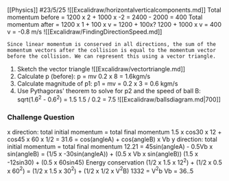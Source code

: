 [[Physics]]
#23/5/25 
![[Excalidraw/horizontalverticalcomponents.md]]
Total momentum before = 1200 x 2 + 1000 x -2 = 2400 - 2000 = 400
Total momentum after = 1200 x 1 + 100 x v = 1200 + 100x?
1200 + 1000 x v = 400
v = -0.8 m/s
![[Excalidraw/FindingDirectionSpeed.md]]

`Since linear momentum is conserved in all directions, the sum of the momentum vectors after the collision is equal to the momentum vector before the collision. We can represent this using a vector triangle.`



1) Sketch the vector triangle
	![[Excalidraw/vectortriangle.md]]
2) Calculate p (before):
	p = mv 0.2 x 8 = 1.6kgm/s
3) Calculate magnitude of p1:
	p1 = mv = 0.2 x 3 = 0.6 kgm/s
4) Use Pythagoras' theorem to solve for p2 and the speed of ball B:
	sqrt(1.6$^2$ - 0.6$^2$) = 1.5
	1.5 / 0.2 = 7.5
![[Excalidraw/ballsdiagram.md|700]]
### Challenge Question
x direction: total initial momentum = total final momentum
1.5 x cos30 x 12 + cos45 x 60 x 1/2 = 31.6 = cos(angleA) + cos(angleB) x Vb
y direction: total initial momentum = total final momentum
12.21 = 45sin(angleA) - 0.5Vb x sin(angleB) = (1/5 x -30sin(angleA)) + (0.5 x Vb x sin(angleB))
(1.5 x -12sin30) + (0.5 x 60sin45)
Energy conservation
(1/2 x 1.5 x 12$^2$) + (1/2 x 0.5 x 60$^2$) = (1/2 x 1.5 x 30$^2$) + (1/2 x 1/2 x V$^2$B)
1332 = V$^2$b
Vb = 36..5